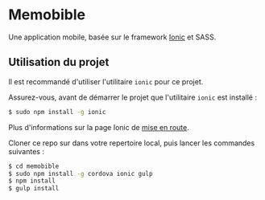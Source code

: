 Memobible
=====================

Une application mobile, basée sur le framework [Ionic](http://ionicframework.com) et SASS.


## Utilisation du projet

Il est recommandé d'utiliser l'utilitaire `ionic` pour ce projet.

Assurez-vous, avant de démarrer le projet que l'utilitaire `ionic` est installé :

```bash
$ sudo npm install -g ionic
```

Plus d'informations sur la page Ionic de [mise en route](http://ionicframework.com/getting-started).


Cloner ce repo sur dans votre repertoire local, puis lancer les commandes suivantes :

```bash
$ cd memobible
$ sudo npm install -g cordova ionic gulp
$ npm install
$ gulp install
```

